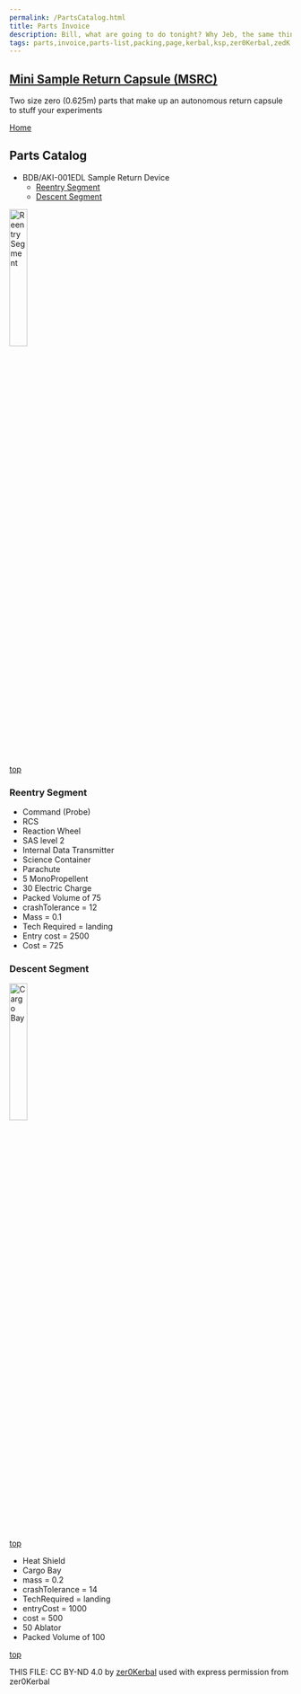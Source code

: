 ```yaml
---
permalink: /PartsCatalog.html
title: Parts Invoice
description: Bill, what are going to do tonight? Why Jeb, the same thing we do every night, Take over the world!
tags: parts,invoice,parts-list,packing,page,kerbal,ksp,zer0Kerbal,zedK
---
```

<!-- PartsCatalog.md v1.4.3.1
Mini Sample Return Capsule (MSRC)
created: 04 Aug 2021
updated: 27 Jun 2023

TEMPLATE: PartsCatalog.md v1.1.4.3
created: 01 Feb 2022
updated: 01 May 2023 -->

<script src="https://kit.fontawesome.com/0ea5493613.js" crossorigin="anonymous"></script>
<i class="fa-solid fa-explosion fa-beat-fade fa-3x" style="--fa-beat-fade-opacity: 0.1; --fa-beat-fade-scale: 1.25;color: #FF7E03" ></i>

## [Mini Sample Return Capsule (MSRC)][mod]

Two size zero (0.625m) parts that make up an autonomous return capsule to stuff your experiments

[Home](./index.md)

## Parts Catalog

<!-- no toc -->
* BDB/AKI-001EDL Sample Return Device
  * [Reentry Segment](#reentry-segment)
  * [Descent Segment](#descent-segment)

<img src="https://raw.githubusercontent.com/zer0Kerbal/MiniSampleReturnCapsule/master/docs/thumbs/msrc-parachute_icon.png" alt="Reentry Segment" width="25%" height="25%" />

[top](#parts-catalog)

### Reentry Segment

* Command (Probe)
* RCS
* Reaction Wheel
* SAS level 2
* Internal Data Transmitter
* Science Container
* Parachute
* 5 MonoPropellent
* 30 Electric Charge
* Packed Volume of 75
* crashTolerance = 12
* Mass = 0.1
* Tech Required = landing
* Entry cost = 2500
* Cost =  725

### Descent Segment

<img src="https://raw.githubusercontent.com/zer0Kerbal/MiniSampleReturnCapsule/master/docs/thumbs/msrc-cargoBay_icon.png" alt="Cargo Bay" width="25%" height="25%" />

[top](#parts-catalog)

* Heat Shield
* Cargo Bay
* mass = 0.2
* crashTolerance = 14
* TechRequired = landing
* entryCost = 1000
* cost = 500
* 50 Ablator
* Packed Volume of 100

[top](#parts-catalog)

THIS FILE: CC BY-ND 4.0 by [zer0Kerbal](https://github.com/zer0Kerbal)
  used with express permission from zer0Kerbal

[mod]: https://www.curseforge.com/kerbal/ksp-mods/MiniSampleReturnCapsule "Mini Sample Return Capsule (MSRC)"